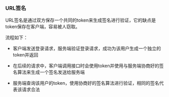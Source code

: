 ### URL签名

URL签名是通过双方保存一个共同的token来生成签名进行验证，它的缺点是token保存在客户端，容易被人窃取。

流程如下：

- 客户端发送登录请求，服务端验证登录请求，成功为该用户生成一个独立的token并返回


- 在后续的请求中，客户端调用接口时会使用token并使用与服务端协商好的签名算法来生成一个签名发送给服务端

- 服务端查询该用户的token，使用协商好的签名算法进行验证，相同的签名代表该请求合法

